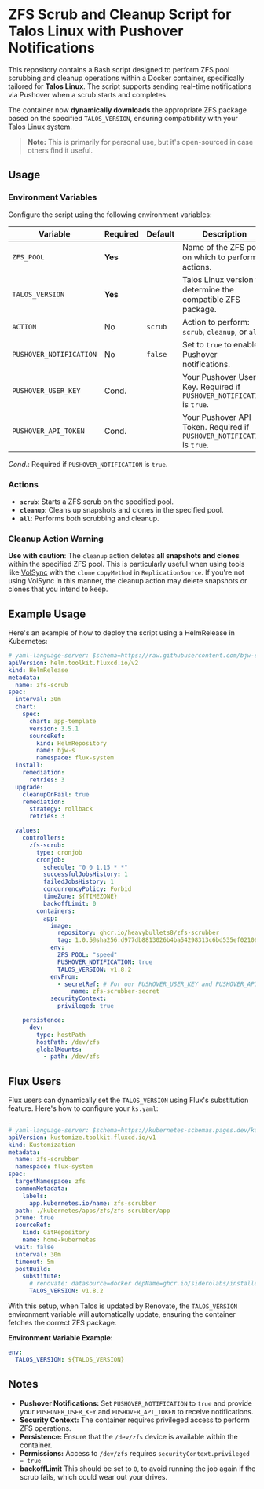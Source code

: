 # ZFS Scrub and Cleanup Script for Talos Linux with Pushover Notifications

This repository contains a Bash script designed to perform ZFS pool scrubbing and cleanup operations within a Docker container, specifically tailored for **Talos Linux**. The script supports sending real-time notifications via Pushover when a scrub starts and completes.

The container now **dynamically downloads** the appropriate ZFS package based on the specified `TALOS_VERSION`, ensuring compatibility with your Talos Linux system.

> **Note:** This is primarily for personal use, but it's open-sourced in case others find it useful.

## Usage

### Environment Variables

Configure the script using the following environment variables:

| Variable                | Required | Default | Description                                                                                   |
|-------------------------|----------|---------|-----------------------------------------------------------------------------------------------|
| `ZFS_POOL`              | **Yes**  |         | Name of the ZFS pool on which to perform actions.                                             |
| `TALOS_VERSION`         | **Yes**  |         | Talos Linux version to determine the compatible ZFS package.                                  |
| `ACTION`                | No       | `scrub` | Action to perform: `scrub`, `cleanup`, or `all`.                                              |
| `PUSHOVER_NOTIFICATION` | No       | `false` | Set to `true` to enable Pushover notifications.                                               |
| `PUSHOVER_USER_KEY`     | Cond.    |         | Your Pushover User Key. Required if `PUSHOVER_NOTIFICATION` is `true`.                        |
| `PUSHOVER_API_TOKEN`    | Cond.    |         | Your Pushover API Token. Required if `PUSHOVER_NOTIFICATION` is `true`.                       |

*Cond.*: Required if `PUSHOVER_NOTIFICATION` is `true`.

### Actions

- **`scrub`**: Starts a ZFS scrub on the specified pool.
- **`cleanup`**: Cleans up snapshots and clones in the specified pool.
- **`all`**: Performs both scrubbing and cleanup.

### Cleanup Action Warning

**Use with caution**: The `cleanup` action deletes **all snapshots and clones** within the specified ZFS pool. This is particularly useful when using tools like [VolSync](https://volsync.readthedocs.io/en/latest/) with the `clone` `copyMethod` in `ReplicationSource`. If you're not using VolSync in this manner, the cleanup action may delete snapshots or clones that you intend to keep.

## Example Usage

Here's an example of how to deploy the script using a HelmRelease in Kubernetes:

```yaml
# yaml-language-server: $schema=https://raw.githubusercontent.com/bjw-s/helm-charts/main/charts/other/app-template/schemas/helmrelease-helm-v2.schema.json
apiVersion: helm.toolkit.fluxcd.io/v2
kind: HelmRelease
metadata:
  name: zfs-scrub
spec:
  interval: 30m
  chart:
    spec:
      chart: app-template
      version: 3.5.1
      sourceRef:
        kind: HelmRepository
        name: bjw-s
        namespace: flux-system
  install:
    remediation:
      retries: 3
  upgrade:
    cleanupOnFail: true
    remediation:
      strategy: rollback
      retries: 3

  values:
    controllers:
      zfs-scrub:
        type: cronjob
        cronjob:
          schedule: "0 0 1,15 * *"
          successfulJobsHistory: 1
          failedJobsHistory: 1
          concurrencyPolicy: Forbid
          timeZone: ${TIMEZONE}
          backoffLimit: 0
        containers:
          app:
            image:
              repository: ghcr.io/heavybullets8/zfs-scrubber
              tag: 1.0.5@sha256:d977db8813026b4ba54298313c6bd535ef02106f74673fc1201248ccd174cbd2
            env:
              ZFS_POOL: "speed"
              PUSHOVER_NOTIFICATION: true
              TALOS_VERSION: v1.8.2
            envFrom:
              - secretRef: # For our PUSHOVER_USER_KEY and PUSHOVER_API_TOKEN values
                  name: zfs-scrubber-secret
            securityContext:
              privileged: true

    persistence:
      dev:
        type: hostPath
        hostPath: /dev/zfs
        globalMounts:
          - path: /dev/zfs
```

## Flux Users

Flux users can dynamically set the `TALOS_VERSION` using Flux's substitution feature. Here's how to configure your `ks.yaml`:

```yaml
---
# yaml-language-server: $schema=https://kubernetes-schemas.pages.dev/kustomize.toolkit.fluxcd.io/kustomization_v1.json
apiVersion: kustomize.toolkit.fluxcd.io/v1
kind: Kustomization
metadata:
  name: zfs-scrubber
  namespace: flux-system
spec:
  targetNamespace: zfs
  commonMetadata:
    labels:
      app.kubernetes.io/name: zfs-scrubber
  path: ./kubernetes/apps/zfs/zfs-scrubber/app
  prune: true
  sourceRef:
    kind: GitRepository
    name: home-kubernetes
  wait: false
  interval: 30m
  timeout: 5m
  postBuild:
    substitute:
      # renovate: datasource=docker depName=ghcr.io/siderolabs/installer
      TALOS_VERSION: v1.8.2
```

With this setup, when Talos is updated by Renovate, the `TALOS_VERSION` environment variable will automatically update, ensuring the container fetches the correct ZFS package.

**Environment Variable Example:**
```yaml
env:
  TALOS_VERSION: ${TALOS_VERSION}
```

## Notes

- **Pushover Notifications:** Set `PUSHOVER_NOTIFICATION` to `true` and provide your `PUSHOVER_USER_KEY` and `PUSHOVER_API_TOKEN` to receive notifications.
- **Security Context:** The container requires privileged access to perform ZFS operations.
- **Persistence:** Ensure that the `/dev/zfs` device is available within the container.
- **Permissions:** Access to `/dev/zfs` requires `securityContext.privileged = true`
- **backoffLimit** This should be set to `0`, to avoid running the job again if the scrub fails, which could wear out your drives.